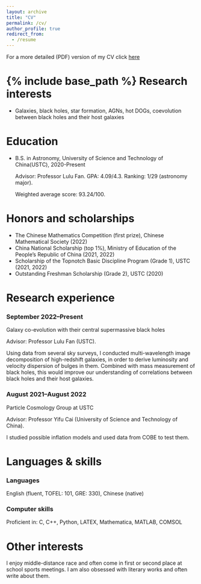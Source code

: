 ```yaml
---
layout: archive
title: "CV"
permalink: /cv/
author_profile: true
redirect_from:
  - /resume
---
```

For a more detailed (PDF) version of my CV click [here](https://home.ustc.edu.cn/~hoglin/)


{% include base_path %}
Research interests
======
* Galaxies, black holes, star formation, AGNs, hot DOGs, coevolution between black
  holes and their host galaxies

Education
======
* B.S. in Astronomy, University of Science and Technology of China(USTC), 2020-Present


  Advisor: Professor Lulu Fan. GPA: 4.09/4.3. Ranking: 1/29 (astronomy major).
  
  
  Weighted average score: 93.24/100.

Honors and scholarships
======
* The Chinese Mathematics Competition (first prize), Chinese Mathematical Society (2022)
* China National Scholarship (top 1%), Ministry of Education of the People’s Republic
of China (2021, 2022)
* Scholarship of the Topnotch Basic Discipline Program (Grade 1), USTC (2021, 2022)
* Outstanding Freshman Scholarship (Grade 2), USTC (2020)

Research experience
======
### September 2022–Present
Galaxy co-evolution with their central supermassive black holes


Advisor: Professor Lulu Fan (USTC).


Using data from several sky surveys, I conducted multi-wavelength image decomposition of high-redshift galaxies, in order to derive luminosity and velocity dispersion of bulges in them. Combined with mass measurement of black holes, this would improve our understanding of correlations between black holes and their host galaxies.
### August 2021–August 2022
Particle Cosmology Group at USTC


Advisor: Professor Yifu Cai (University of Science and Technology of China).


I studied possible inflation models and used data from COBE to test them.
  
Languages & skills
======
### Languages
English (fluent, TOFEL: 101, GRE: 330), Chinese (native)


### Computer skills
Proficient in: C, C++, Python, LATEX, Mathematica, MATLAB, COMSOL

Other interests
======
I enjoy middle-distance race and often come in first or second place at school sports
meetings. I am also obsessed with literary works and often write about them.
